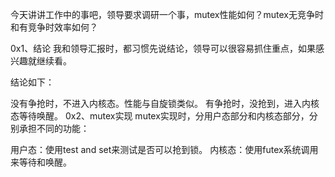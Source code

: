 
今天讲讲工作中的事吧，领导要求调研一个事，mutex性能如何？mutex无竞争时和有竞争时效率如何？

0x1、结论
我和领导汇报时，都习惯先说结论，领导可以很容易抓住重点，如果感兴趣就继续看。

 
结论如下：

没有争抢时，不进入内核态。性能与自旋锁类似。
有争抢时，没抢到，进入内核态等待唤醒。
0x2、mutex实现
mutex实现时，分用户态部分和内核态部分，分别承担不同的功能：

用户态：使用test and set来测试是否可以抢到锁。
内核态：使用futex系统调用来等待和唤醒。